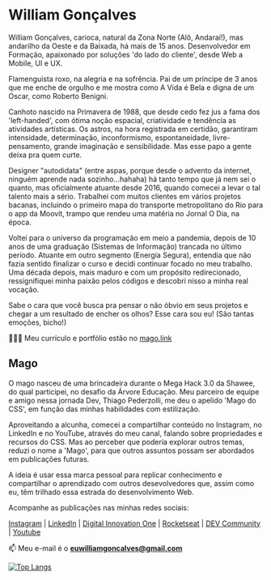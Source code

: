 # William Gonçalves

William Gonçalves, carioca, natural da Zona Norte (Alô, Andaraí!), mas andarilho da Oeste e da Baixada, há mais de 15 anos. Desenvolvedor em Formação, apaixonado por soluções 'do lado do cliente', desde Web a Mobile, UI e UX.

Flamenguista roxo, na alegria e na sofrência. Pai de um príncipe de 3 anos que me enche de orgulho e me mostra como A Vida é Bela e digna de um Oscar, como Roberto Benigni.

Canhoto nascido na Primavera de 1988, que desde cedo fez jus a fama dos 'left-handed', com ótima noção espacial, criatividade e tendência as atividades artísticas. Os astros, na hora registrada em certidão, garantiram intensidade, determinação, inconformismo, espontaneidade, livre-pensamento, grande imaginação e sensibilidade. Mas esse papo a gente deixa pra quem curte.

Designer "autodidata" (entre aspas, porque desde o advento da internet, ninguém aprende nada sozinho...hahaha) há tanto tempo que já nem sei o quanto, mas oficialmente atuante desde 2016, quando comecei a levar o tal talento mais a sério. Trabalhei com muitos clientes em vários projetos bacanas, incluindo o primeiro mapa do transporte metropolitano do Rio para o app da Moovit, trampo que rendeu uma matéria no Jornal O Dia, na época.

Voltei para o universo da programação em meio a pandemia, depois de 10 anos de uma graduação (Sistemas de Informação) trancada no último período. Atuante em outro segmento (Energia Segura), entendia que não fazia sentido finalizar o curso e decidi continuar focado no meu trabalho. Uma década depois, mais maduro e com um propósito redirecionado, ressignifiquei minha paixão pelos códigos e descobri nisso a minha real vocação.

Sabe o cara que você busca pra pensar o não óbvio em seus projetos e chegar a um resultado de encher os olhos? Esse cara sou eu! (São tantas emoções, bicho!)

👨🏻‍💻 Meu currículo e portfólio estão no [mago.link](https://mago.link/)

## Mago

O mago nasceu de uma brincadeira durante o Mega Hack 3.0 da Shawee, do qual participei, no desafio da Árvore Educação. Meu parceiro de equipe e amigo nessa jornada Dev, Thiago Pederzolli, me deu o apelido 'Mago do CSS', em função das minhas habilidades com estilização.

Aproveitando a alcunha, comecei a compartilhar conteúdo no Instagram, no LinkedIn e no YouTube, através do meu canal, falando sobre propriedades e recursos do CSS. Mas ao perceber que poderia explorar outros temas, reduzi o nome a 'Mago', para que outros assuntos possam ser abordados em publicações futuras.

A ideia é usar essa marca pessoal para replicar conhecimento e compartilhar o aprendizado com outros desevolvedores que, assim como eu, têm trilhado essa estrada do desenvolvimento Web.

Acompanhe as publicações nas minhas redes sociais:

[Instagram](https://www.instagram.com/william.mago) | [LinkedIn](https://www.linkedin.com/in/williammago) | [Digital Innovation One](https://web.digitalinnovation.one/users/euwilliamgoncalves/) | [Rocketseat](https://app.rocketseat.com.br/me/williammago) | [DEV Community](https://dev.to/williammago) | [Youtube](https://youtube.com/channel/UCXJIa44t_QW1dWojbIPxXKg)

📫 Meu e-mail é o **euwilliamgoncalves@gmail.com**

[![Top Langs](https://github-readme-stats.vercel.app/api/top-langs/?username=williammago&layout=compact&hide=CSS,HTML&hide_title=true)](https://github.com/anuraghazra/github-readme-stats)
